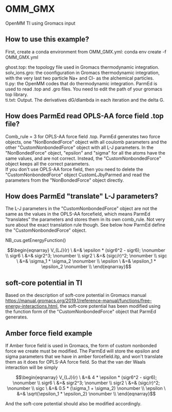 # OMM_GMX
OpenMM TI using Gromacs input

## How to use this example?
First, create a conda environment from OMM_GMX.yml: conda env create -f OMM_GMX.yml

ghost.top: the topology file used in Gromacs thermodynamic integration.  
solv_ions.gro: the coonfiguration in Gromacs thermodynamic integration, with the very last two particle Na+ and Cl- as the alchemical particles.  
ti.py: the OpenMM codes that do thermodynamic integration. ParmEd is used to read .top and .gro files. You need to edit the path of your gromacs top library.  
ti.txt: Output. The derivatives dG/dlambda in each iteration and the delta G.  

## How does ParmEd read OPLS-AA force field .top file?
Comb_rule = 3 for OPLS-AA force field .top. ParmEd generates two force objects, one "NonBondedForce" object with all coulomb parameters and the other "CustomNonbondedForce" object with all L-J parameters. In the "NonBondedForce" object, "epsilon" and "sigma" for all the atoms have the same values, and are not correct. Instead, the "CustomNonbondedForce" object keeps all the correct parameters.  
If you don't use OPLS-AA force field, then you need to delete the "CustomNonbondedForce" object CustomLJbyParmed and read the parameters from the "NonBondedForce" object directly.  

## How does ParmEd "translate" L-J parameters?
The L-J parameters in the "CustomNonbondedForce" object are not the same as the values in the OPLS-AA forcefield, which means ParmEd "translates" the parameters and stores them in its own comb_rule. Not very sure about the exact translation rule though. See below how ParmEd define the "CustomNonbondedForce" object.

NB_cus.getEnergyFunction()  

$$\begin{eqnarray} 
V_{LJ}(r) \ &=& \epsilon * (sigr6^2 - sigr6);      \nonumber \\
sigr6 \ &=& sigr2^3; \nonumber \\
sigr2 \ &=& (sigc/r)^2; \nonumber \\
sigc \ &=& \sigma_1 * \sigma_2 \nonumber \\
\epsilon \ &=& \epsilon_1 * \epsilon_2 \nonumber \\
\end{eqnarray}$$

## soft-core potential in TI
Based on the description of soft-core potential in Gromacs manual https://manual.gromacs.org/2019.1/reference-manual/functions/free-energy-interactions.html, the soft-core potential has been modified using the function form of the "CustomNonbondedForce" object that ParmEd generates.

## Amber force field example
If Amber force field is used in Gromacs, the form of custom nonbonded force we create must be modified. The ParmEd will store the epsilon and sigma parameters that we have in amber forcefield.itp, and won't translate them as it does for OPLS-AA force field. So that the van der Waals interaction will be simply

$$\begin{eqnarray}
V_{LJ}(r) \ &=& 4 * \epsilon * (sigr6^2 - sigr6);      \nonumber \\
sigr6 \ &=& sigr2^3; \nonumber \\
sigr2 \ &=& (sigc/r)^2; \nonumber \\
sigc \ &=& 0.5 * (\sigma_1 + \sigma_2) \nonumber \\
\epsilon \ &=& \sqrt{\epsilon_1 * \epsilon_2} \nonumber \\
\end{eqnarray}$$

And the soft-core potential should also be modified accordingly.
